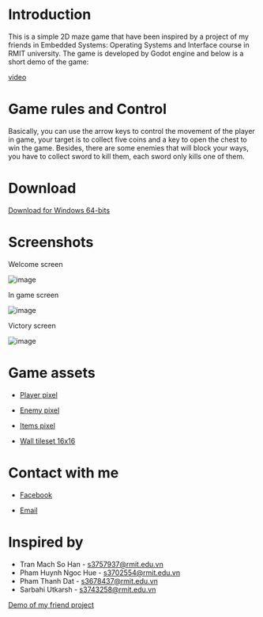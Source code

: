 # Introduction
This is a simple 2D maze game that have been inspired by a project of my friends in Embedded Systems: Operating Systems and Interface course in RMIT university. The game is developed by Godot engine and below is a short demo of the game:


[video](https://user-images.githubusercontent.com/58252249/137336804-4ab40953-622e-4648-82f9-47f0749019ec.mp4)

# Game rules and Control
Basically, you can use the arrow keys to control the movement of the player in game, your target is to collect five coins and a key to open the chest to win the game. Besides, there are some enemies that will block your ways, you have to collect sword to kill them, each sword only kills one of them.

# Download
[Download for Windows 64-bits](https://github.com/Nhat180/MazeGame/releases/download/v1.0.0/Maze.zip)

# Screenshots
Welcome screen

![image](https://user-images.githubusercontent.com/58252249/137345112-6a377970-6a5a-49c1-8637-0bfe824be866.png)

In game screen 

![image](https://user-images.githubusercontent.com/58252249/137345369-29222c29-0d60-40d5-ac4d-84a1abf0ebcf.png)

Victory screen

![image](https://user-images.githubusercontent.com/58252249/137346233-515b5abb-8c6d-4097-9014-7c273046f0d6.png)

# Game assets
* [Player pixel](https://arcadeisland.itch.io/top-down-rpg-characters)

* [Enemy pixel](https://jesse-m.itch.io/skeleton-pack)

* [Items pixel](https://pixel-poem.itch.io/dungeon-assetpuck)

* [Wall tileset 16x16](https://nearestneighbor.itch.io/platformer-brick-tileset)

# Contact with me
* [Facebook](https://www.facebook.com/profile.php?id=100007658446020)

* [Email](mailto:aquira180@gmail.com)

# Inspired by

* Tran Mach So Han - s3757937@rmit.edu.vn
* Pham Huynh Ngoc Hue - s3702554@rmit.edu.vn
* Pham Thanh Dat - s3678437@rmit.edu.vn
* Sarbahi Utkarsh - s3743258@rmit.edu.vn

[Demo of my friend project](https://www.facebook.com/watch/?v=842440963120659)

